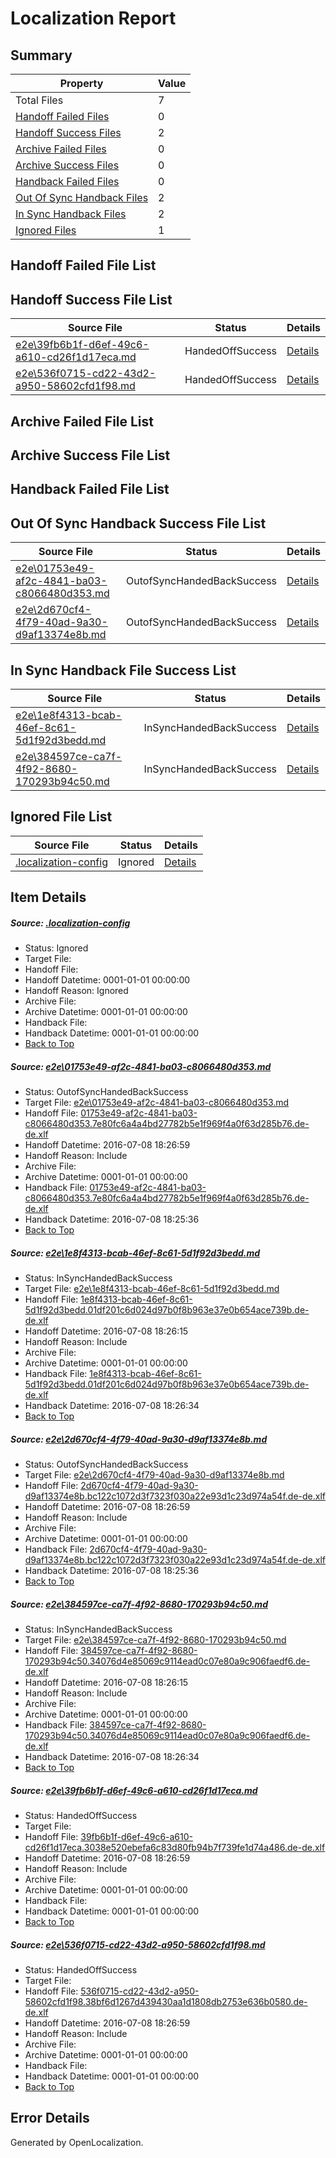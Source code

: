 # <a name='report-top'></a> Localization Report

## Summary
 Property | Value 
 -------- | ----- 
 Total Files | 7
[ Handoff Failed Files ](#handoff-failed-list)| 0
[ Handoff Success Files ](#handoff-success-list)| 2
[ Archive Failed Files ](#archive-failed-list)| 0
[ Archive Success Files ](#archive-success-list)| 0
[ Handback Failed Files ](#handback-failed-list)| 0
[ Out Of Sync Handback Files ](#outofsync-handback-success-list)| 2
[ In Sync Handback Files ](#insync-handback-success-list)| 2
[ Ignored Files ](#ignored-list)| 1

## <a name='handoff-failed-list'></a> Handoff Failed File List

## <a name='handoff-success-list'></a> Handoff Success File List
 Source File | Status | Details 
 ----------- | ------ | ------- 
 [e2e\39fb6b1f-d6ef-49c6-a610-cd26f1d17eca.md](https://github.com/OpenLocalizationTestOrg/oltest/blob/86c282dd015ddc8685a007a6af8dccd3058a07f9/e2e/39fb6b1f-d6ef-49c6-a610-cd26f1d17eca.md) | HandedOffSuccess | [Details](#c24f5a55bdbab403fd69f2f6792cec9fcee435cf5)
 [e2e\536f0715-cd22-43d2-a950-58602cfd1f98.md](https://github.com/OpenLocalizationTestOrg/oltest/blob/86c282dd015ddc8685a007a6af8dccd3058a07f9/e2e/536f0715-cd22-43d2-a950-58602cfd1f98.md) | HandedOffSuccess | [Details](#a898e79db45a9668ad742797719dfde53d30ca046)

## <a name='archive-failed-list'></a> Archive Failed File List

## <a name='archive-success-list'></a> Archive Success File List

## <a name='handback-failed-list'></a> Handback Failed File List

## <a name='outofsync-handback-success-list'></a> Out Of Sync Handback Success File List
 Source File | Status | Details 
 ----------- | ------ | ------- 
 [e2e\01753e49-af2c-4841-ba03-c8066480d353.md](https://github.com/OpenLocalizationTestOrg/oltest/blob/3424701a7f7e5f078f084a8f0128942163a1ca95/e2e/01753e49-af2c-4841-ba03-c8066480d353.md) | OutofSyncHandedBackSuccess | [Details](#6d10b98951bbffc055f504818a515af7ccbd8ae31)
 [e2e\2d670cf4-4f79-40ad-9a30-d9af13374e8b.md](https://github.com/OpenLocalizationTestOrg/oltest/blob/3424701a7f7e5f078f084a8f0128942163a1ca95/e2e/2d670cf4-4f79-40ad-9a30-d9af13374e8b.md) | OutofSyncHandedBackSuccess | [Details](#5e945abcee7302c4a3c1cf6de32947694f038ff73)

## <a name='insync-handback-success-list'></a> In Sync Handback File Success List
 Source File | Status | Details 
 ----------- | ------ | ------- 
 [e2e\1e8f4313-bcab-46ef-8c61-5d1f92d3bedd.md](https://github.com/OpenLocalizationTestOrg/oltest/blob/6cfad7c782839ca63b1986276586d1230cdaa0d3/e2e/1e8f4313-bcab-46ef-8c61-5d1f92d3bedd.md) | InSyncHandedBackSuccess | [Details](#c485d5863dca482a7381872c211cdacc0560a0782)
 [e2e\384597ce-ca7f-4f92-8680-170293b94c50.md](https://github.com/OpenLocalizationTestOrg/oltest/blob/6cfad7c782839ca63b1986276586d1230cdaa0d3/e2e/384597ce-ca7f-4f92-8680-170293b94c50.md) | InSyncHandedBackSuccess | [Details](#a54943143a9b6a5183c05fa3e713fb82ba18144d4)

## <a name='ignored-list'></a> Ignored File List
 Source File | Status | Details 
 ----------- | ------ | ------- 
 [.localization-config](https://github.com/OpenLocalizationTestOrg/oltest/blob/86c282dd015ddc8685a007a6af8dccd3058a07f9/.localization-config) | Ignored | [Details](#3d4f252ac210baf56311d7e97dcc2db10974dbd20)

## Item Details
##### <a name='3d4f252ac210baf56311d7e97dcc2db10974dbd20'></a> Source: [.localization-config](https://github.com/OpenLocalizationTestOrg/oltest/blob/86c282dd015ddc8685a007a6af8dccd3058a07f9/.localization-config)
* Status: Ignored
* Target File: 
* Handoff File: 
* Handoff Datetime: 0001-01-01 00:00:00
* Handoff Reason: Ignored
* Archive File: 
* Archive Datetime: 0001-01-01 00:00:00
* Handback File: 
* Handback Datetime: 0001-01-01 00:00:00
* [Back to Top](#report-top)

##### <a name='6d10b98951bbffc055f504818a515af7ccbd8ae31'></a> Source: [e2e\01753e49-af2c-4841-ba03-c8066480d353.md](https://github.com/OpenLocalizationTestOrg/oltest/blob/3424701a7f7e5f078f084a8f0128942163a1ca95/e2e/01753e49-af2c-4841-ba03-c8066480d353.md)
* Status: OutofSyncHandedBackSuccess
* Target File: [e2e\01753e49-af2c-4841-ba03-c8066480d353.md](https://github.com/OpenLocalizationTestOrg/oltest-dede-fly/blob/7b8022f9904225a75960cdb191149c2258442689/e2e/01753e49-af2c-4841-ba03-c8066480d353.md)
* Handoff File: [01753e49-af2c-4841-ba03-c8066480d353.7e80fc6a4a4bd27782b5e1f969f4a0f63d285b76.de-de.xlf](https://github.com/OpenLocalizationTestOrg/olhandoff-e2e/blob/b13fe7c06f77f4deaec6ff9b04ac706ceb158711/ol-handoff/OpenLocalizationTestOrg/oltest-dede-fly/ci/low/01753e49-af2c-4841-ba03-c8066480d353.7e80fc6a4a4bd27782b5e1f969f4a0f63d285b76.de-de.xlf)
* Handoff Datetime: 2016-07-08 18:26:59
* Handoff Reason: Include
* Archive File: 
* Archive Datetime: 0001-01-01 00:00:00
* Handback File: [01753e49-af2c-4841-ba03-c8066480d353.7e80fc6a4a4bd27782b5e1f969f4a0f63d285b76.de-de.xlf](https://github.com/OpenLocalizationTestOrg/olhandback-e2e/blob/78bfb837b474ffe3ca799c3f7679cf7816d5ebd9/ol-handback/OpenLocalizationTestOrg/oltest-dede-fly/ci/high/01753e49-af2c-4841-ba03-c8066480d353.7e80fc6a4a4bd27782b5e1f969f4a0f63d285b76.de-de.xlf)
* Handback Datetime: 2016-07-08 18:25:36
* [Back to Top](#report-top)

##### <a name='c485d5863dca482a7381872c211cdacc0560a0782'></a> Source: [e2e\1e8f4313-bcab-46ef-8c61-5d1f92d3bedd.md](https://github.com/OpenLocalizationTestOrg/oltest/blob/6cfad7c782839ca63b1986276586d1230cdaa0d3/e2e/1e8f4313-bcab-46ef-8c61-5d1f92d3bedd.md)
* Status: InSyncHandedBackSuccess
* Target File: [e2e\1e8f4313-bcab-46ef-8c61-5d1f92d3bedd.md](https://github.com/OpenLocalizationTestOrg/oltest-dede-fly/blob/19301aa775c016649d05bd5aae94fd676a2d2cbf/e2e/1e8f4313-bcab-46ef-8c61-5d1f92d3bedd.md)
* Handoff File: [1e8f4313-bcab-46ef-8c61-5d1f92d3bedd.01df201c6d024d97b0f8b963e37e0b654ace739b.de-de.xlf](https://github.com/OpenLocalizationTestOrg/olhandoff-e2e/blob/fafdb22313c9db6b4e1bb37d134e5a28522d5326/ol-handoff/OpenLocalizationTestOrg/oltest-dede-fly/ci/ht/1e8f4313-bcab-46ef-8c61-5d1f92d3bedd.01df201c6d024d97b0f8b963e37e0b654ace739b.de-de.xlf)
* Handoff Datetime: 2016-07-08 18:26:15
* Handoff Reason: Include
* Archive File: 
* Archive Datetime: 0001-01-01 00:00:00
* Handback File: [1e8f4313-bcab-46ef-8c61-5d1f92d3bedd.01df201c6d024d97b0f8b963e37e0b654ace739b.de-de.xlf](https://github.com/OpenLocalizationTestOrg/olhandback-e2e/blob/da47e71652562f3bd6f48da9843e345cbd070e69/ol-handback/OpenLocalizationTestOrg/oltest-dede-fly/ci/ht/1e8f4313-bcab-46ef-8c61-5d1f92d3bedd.01df201c6d024d97b0f8b963e37e0b654ace739b.de-de.xlf)
* Handback Datetime: 2016-07-08 18:26:34
* [Back to Top](#report-top)

##### <a name='5e945abcee7302c4a3c1cf6de32947694f038ff73'></a> Source: [e2e\2d670cf4-4f79-40ad-9a30-d9af13374e8b.md](https://github.com/OpenLocalizationTestOrg/oltest/blob/3424701a7f7e5f078f084a8f0128942163a1ca95/e2e/2d670cf4-4f79-40ad-9a30-d9af13374e8b.md)
* Status: OutofSyncHandedBackSuccess
* Target File: [e2e\2d670cf4-4f79-40ad-9a30-d9af13374e8b.md](https://github.com/OpenLocalizationTestOrg/oltest-dede-fly/blob/7b8022f9904225a75960cdb191149c2258442689/e2e/2d670cf4-4f79-40ad-9a30-d9af13374e8b.md)
* Handoff File: [2d670cf4-4f79-40ad-9a30-d9af13374e8b.bc122c1072d3f7323f030a22e93d1c23d974a54f.de-de.xlf](https://github.com/OpenLocalizationTestOrg/olhandoff-e2e/blob/b13fe7c06f77f4deaec6ff9b04ac706ceb158711/ol-handoff/OpenLocalizationTestOrg/oltest-dede-fly/ci/low/2d670cf4-4f79-40ad-9a30-d9af13374e8b.bc122c1072d3f7323f030a22e93d1c23d974a54f.de-de.xlf)
* Handoff Datetime: 2016-07-08 18:26:59
* Handoff Reason: Include
* Archive File: 
* Archive Datetime: 0001-01-01 00:00:00
* Handback File: [2d670cf4-4f79-40ad-9a30-d9af13374e8b.bc122c1072d3f7323f030a22e93d1c23d974a54f.de-de.xlf](https://github.com/OpenLocalizationTestOrg/olhandback-e2e/blob/78bfb837b474ffe3ca799c3f7679cf7816d5ebd9/ol-handback/OpenLocalizationTestOrg/oltest-dede-fly/ci/high/2d670cf4-4f79-40ad-9a30-d9af13374e8b.bc122c1072d3f7323f030a22e93d1c23d974a54f.de-de.xlf)
* Handback Datetime: 2016-07-08 18:25:36
* [Back to Top](#report-top)

##### <a name='a54943143a9b6a5183c05fa3e713fb82ba18144d4'></a> Source: [e2e\384597ce-ca7f-4f92-8680-170293b94c50.md](https://github.com/OpenLocalizationTestOrg/oltest/blob/6cfad7c782839ca63b1986276586d1230cdaa0d3/e2e/384597ce-ca7f-4f92-8680-170293b94c50.md)
* Status: InSyncHandedBackSuccess
* Target File: [e2e\384597ce-ca7f-4f92-8680-170293b94c50.md](https://github.com/OpenLocalizationTestOrg/oltest-dede-fly/blob/19301aa775c016649d05bd5aae94fd676a2d2cbf/e2e/384597ce-ca7f-4f92-8680-170293b94c50.md)
* Handoff File: [384597ce-ca7f-4f92-8680-170293b94c50.34076d4e85069c9114ead0c07e80a9c906faedf6.de-de.xlf](https://github.com/OpenLocalizationTestOrg/olhandoff-e2e/blob/fafdb22313c9db6b4e1bb37d134e5a28522d5326/ol-handoff/OpenLocalizationTestOrg/oltest-dede-fly/ci/ht/384597ce-ca7f-4f92-8680-170293b94c50.34076d4e85069c9114ead0c07e80a9c906faedf6.de-de.xlf)
* Handoff Datetime: 2016-07-08 18:26:15
* Handoff Reason: Include
* Archive File: 
* Archive Datetime: 0001-01-01 00:00:00
* Handback File: [384597ce-ca7f-4f92-8680-170293b94c50.34076d4e85069c9114ead0c07e80a9c906faedf6.de-de.xlf](https://github.com/OpenLocalizationTestOrg/olhandback-e2e/blob/da47e71652562f3bd6f48da9843e345cbd070e69/ol-handback/OpenLocalizationTestOrg/oltest-dede-fly/ci/ht/384597ce-ca7f-4f92-8680-170293b94c50.34076d4e85069c9114ead0c07e80a9c906faedf6.de-de.xlf)
* Handback Datetime: 2016-07-08 18:26:34
* [Back to Top](#report-top)

##### <a name='c24f5a55bdbab403fd69f2f6792cec9fcee435cf5'></a> Source: [e2e\39fb6b1f-d6ef-49c6-a610-cd26f1d17eca.md](https://github.com/OpenLocalizationTestOrg/oltest/blob/86c282dd015ddc8685a007a6af8dccd3058a07f9/e2e/39fb6b1f-d6ef-49c6-a610-cd26f1d17eca.md)
* Status: HandedOffSuccess
* Target File: 
* Handoff File: [39fb6b1f-d6ef-49c6-a610-cd26f1d17eca.3038e520ebefa6c83d80fb94b7f739fe1d74a486.de-de.xlf](https://github.com/OpenLocalizationTestOrg/olhandoff-e2e/blob/b13fe7c06f77f4deaec6ff9b04ac706ceb158711/ol-handoff/OpenLocalizationTestOrg/oltest-dede-fly/ci/low/39fb6b1f-d6ef-49c6-a610-cd26f1d17eca.3038e520ebefa6c83d80fb94b7f739fe1d74a486.de-de.xlf)
* Handoff Datetime: 2016-07-08 18:26:59
* Handoff Reason: Include
* Archive File: 
* Archive Datetime: 0001-01-01 00:00:00
* Handback File: 
* Handback Datetime: 0001-01-01 00:00:00
* [Back to Top](#report-top)

##### <a name='a898e79db45a9668ad742797719dfde53d30ca046'></a> Source: [e2e\536f0715-cd22-43d2-a950-58602cfd1f98.md](https://github.com/OpenLocalizationTestOrg/oltest/blob/86c282dd015ddc8685a007a6af8dccd3058a07f9/e2e/536f0715-cd22-43d2-a950-58602cfd1f98.md)
* Status: HandedOffSuccess
* Target File: 
* Handoff File: [536f0715-cd22-43d2-a950-58602cfd1f98.38bf6d1267d439430aa1d1808db2753e636b0580.de-de.xlf](https://github.com/OpenLocalizationTestOrg/olhandoff-e2e/blob/b13fe7c06f77f4deaec6ff9b04ac706ceb158711/ol-handoff/OpenLocalizationTestOrg/oltest-dede-fly/ci/low/536f0715-cd22-43d2-a950-58602cfd1f98.38bf6d1267d439430aa1d1808db2753e636b0580.de-de.xlf)
* Handoff Datetime: 2016-07-08 18:26:59
* Handoff Reason: Include
* Archive File: 
* Archive Datetime: 0001-01-01 00:00:00
* Handback File: 
* Handback Datetime: 0001-01-01 00:00:00
* [Back to Top](#report-top)


## Error Details

Generated by OpenLocalization.
